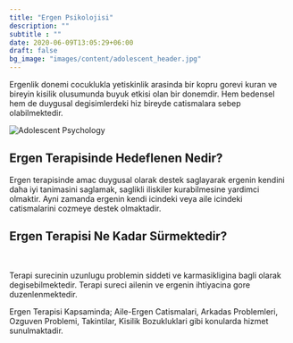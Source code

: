 ```yaml
---
title: "Ergen Psikolojisi"
description: ""
subtitle : ""
date: 2020-06-09T13:05:29+06:00
draft: false
bg_image: "images/content/adolescent_header.jpg"
---
```


Ergenlik donemi cocuklukla yetiskinlik arasinda bir kopru gorevi kuran ve bireyin kisilik olusumunda buyuk etkisi olan bir donemdir. Hem bedensel hem de duygusal degisimlerdeki hiz bireyde catismalara sebep olabilmektedir.

![Adolescent Psychology](/iocoaching/images/content/adolescent_header.jpg "Adolescent Psychology")

## Ergen Terapisinde Hedeflenen Nedir?


Ergen terapisinde amac duygusal olarak destek saglayarak ergenin kendini daha iyi tanimasini saglamak, saglikli iliskiler kurabilmesine yardimci olmaktir. Ayni zamanda ergenin kendi icindeki veya aile icindeki catismalarini cozmeye destek olmaktadir.


## Ergen Terapisi Ne Kadar Sürmektedir?
 
 
Terapi surecinin uzunlugu problemin siddeti ve karmasikligina bagli olarak degisebilmektedir. Terapi sureci ailenin ve ergenin ihtiyacina gore duzenlenmektedir.
  
Ergen Terapisi Kapsaminda;
Aile-Ergen Catismalari, Arkadas Problemleri, Ozguven Problemi, Takintilar, Kisilik Bozukluklari gibi konularda hizmet sunulmaktadir.

